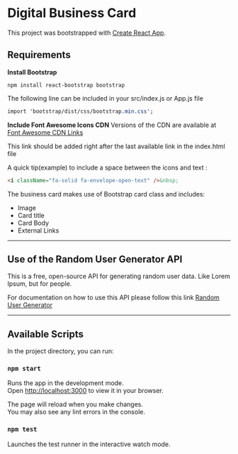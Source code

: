 # Digital Business Card

This project was bootstrapped with [Create React App](https://github.com/facebook/create-react-app).

## Requirements

**Install Bootstrap**

```npm package
npm install react-bootstrap bootstrap
```

The following line can be included in your src/index.js or App.js file

```css
import 'bootstrap/dist/css/bootstrap.min.css';
```

**Include Font Awesome Icons CDN**
Versions of the CDN are available at [Font Awesome CDN Links]("https://cdnjs.com/libraries/font-awesome")

This link should be added right after the last available link in the index.html file

A quick tip(example) to include a space between the icons and text :

```html
<i className="fa-solid fa-envelope-open-text" />&nbsp;
```

The business card makes use of Bootstrap card class and includes:

- Image
- Card title
- Card Body
- External Links

---

## Use of the Random User Generator API

This is a free, open-source API for generating random user data. Like Lorem Ipsum, but for people.

For documentation on how to use this API please follow this link [Random User Generator]("https://randomuser.me/")

---

## Available Scripts

In the project directory, you can run:

### `npm start`

Runs the app in the development mode.\
Open [http://localhost:3000](http://localhost:3000) to view it in your browser.

The page will reload when you make changes.\
You may also see any lint errors in the console.

### `npm test`
Launches the test runner in the interactive watch mode.
